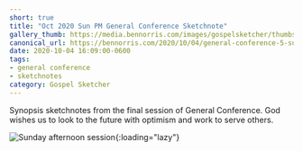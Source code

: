 ```yaml
---
short: true
title: "Oct 2020 Sun PM General Conference Sketchnote"
gallery_thumb: https://media.bennorris.com/images/gospelsketcher/thumbs/oct-20-5-sun-pm.jpg
canonical_url: https://bennorris.com/2020/10/04/general-conference-5-sun-pm-sketchnote
date: 2020-10-04 16:09:00-0600
tags:
- general conference
- sketchnotes
category: Gospel Sketcher
---
```


Synopsis sketchnotes from the final session of General Conference. God wishes us to look to the future with optimism and work to serve others.

![Sunday afternoon session](https://media.bennorris.com/images/gospelsketcher/general-conference/oct-2020/oct-20-5-sun-pm.jpg){:loading="lazy"}
